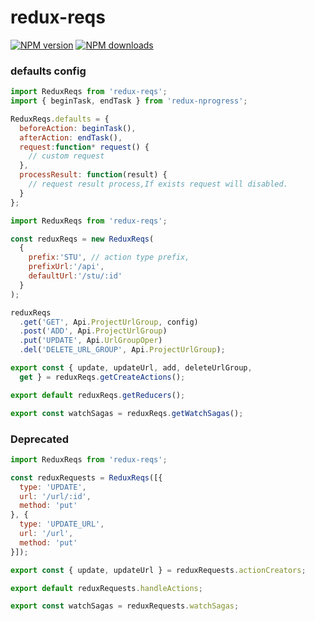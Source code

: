 # redux-reqs

[![NPM version](https://img.shields.io/npm/v/redux-reqs.svg?style=flat)](https://npmjs.org/package/redux-reqs)
[![NPM downloads](http://img.shields.io/npm/dm/redux-reqs.svg?style=flat)](https://npmjs.org/package/redux-reqs)


### defaults config

``` javascript
import ReduxReqs from 'redux-reqs';
import { beginTask, endTask } from 'redux-nprogress';

ReduxReqs.defaults = {
  beforeAction: beginTask(),
  afterAction: endTask(),
  request:function* request() {
    // custom request
  },
  processResult: function(result) {
    // request result process,If exists request will disabled.
  }
};
```

``` javascript
import ReduxReqs from 'redux-reqs';

const reduxReqs = new ReduxReqs(
  {
    prefix:'STU', // action type prefix,
    prefixUrl:'/api',
    defaultUrl:'/stu/:id'
  }
);

reduxReqs
  .get('GET', Api.ProjectUrlGroup, config)
  .post('ADD', Api.ProjectUrlGroup)
  .put('UPDATE', Api.UrlGroupOper)
  .del('DELETE_URL_GROUP', Api.ProjectUrlGroup);

export const { update, updateUrl, add, deleteUrlGroup,
  get } = reduxReqs.getCreateActions();

export default reduxReqs.getReducers();

export const watchSagas = reduxReqs.getWatchSagas();
```



### Deprecated
``` javascript
import ReduxReqs from 'redux-reqs';

const reduxRequests = ReduxReqs([{
  type: 'UPDATE',
  url: '/url/:id',
  method: 'put'
}, {
  type: 'UPDATE_URL',
  url: '/url',
  method: 'put'
}]);

export const { update, updateUrl } = reduxRequests.actionCreators;

export default reduxRequests.handleActions;

export const watchSagas = reduxRequests.watchSagas;
```
